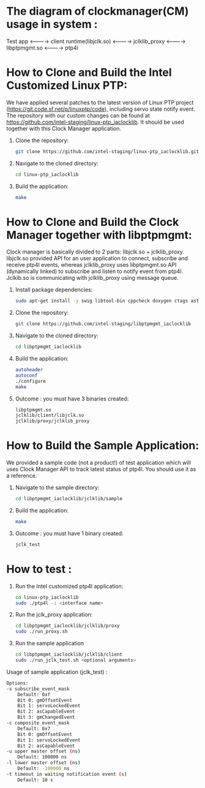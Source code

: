 <!-- SPDX-License-Identifier: GFDL-1.3-no-invariants-or-later
     SPDX-FileCopyrightText: Copyright © 2024 Intel Corporation. -->
# The diagram of clockmanager(CM)  usage in system : 

Test app <----> client runtime(libjclk.so) <----> jclklib_proxy <----> libptpmgmt.so <----> ptp4l

# How to Clone and Build the Intel Customized Linux PTP:

We have applied several patches to the latest version of Linux PTP project
(https://git.code.sf.net/p/linuxptp/code), including servo state notify event.
The repository with our custom changes can be found at
https://github.com/intel-staging/linux-ptp_iaclocklib. It should be used
together with this Clock Manager application.

1. Clone the repository:
    ```bash
    git clone https://github.com/intel-staging/linux-ptp_iaclocklib.git
    ```

2. Navigate to the cloned directory:
    ```bash
    cd linux-ptp_iaclocklib
    ```

3. Build the application:
    ```bash
    make
    ```

# How to Clone and Build the Clock Manager together with libptpmgmt:

Clock manager is basically divided to 2 parts: libjclk.so + jclklib_proxy.
libjclk.so provided API for an user application to connect, subscribe and
receive ptp4l events, whereas jclklib_proxy uses libptpmgmt.so API
(dynamically linked) to subscribe and listen to notify event from ptp4l.
Jclkib.so is communicating with jclklib_proxy using message queue.

1. Install package dependencies:
    ```bash
    sudo apt-get install -y swig libtool-bin cppcheck doxygen ctags astyle dot epstopdf valgrind
    ```

2. Clone the repository:
    ```bash
    git clone https://github.com/intel-staging/libptpmgmt_iaclocklib
    ```

3. Navigate to the cloned directory:
    ```bash
    cd libptpmgmt_iaclocklib
    ```

4. Build the application:
    ```bash
    autoheader
    autoconf
    ./configure
    make
    ```

5. Outcome : you must have 3 binaries created:
    ```bash
    libptpmgmt.so
    jclklib/client/libjclk.so
    jclklib/proxy/jclklib_proxy
    ```

# How to Build the Sample Application:

We provided a sample code (not a product!) of test application which will uses
Clock Manager API to track latest status of ptp4l. You should use it as a
reference.

1. Navigate to the sample directory:
    ```bash
    cd libptpmgmt_iaclocklib/jclklib/sample
    ```

2. Build the application:
    ```bash
    make
    ```

3. Outcome : you must have 1 binary created:
    ```bash
    jclk_test
    ```

# How to test :

1. Run the Intel customized ptp4l application:
    ```bash
    cd linux-ptp_iaclocklib
    sudo ./ptp4l -i <interface name>
    ```

2. Run the jclk_proxy application:
    ```bash
    cd libptpmgmt_iaclocklib/jclklib/proxy
    sudo ./run_proxy.sh
    ```

3. Run the sample application
    ```bash
    cd libptpmgmt_iaclocklib/jclklib/client
    sudo ./run_jclk_test.sh <optional arguments>
    ```

Usage of sample application (jclk_test) :
```bash
Options:
-s subscribe_event_mask
    Default: 0xf
    Bit 0: gmOffsetEvent
    Bit 1: servoLockedEvent
    Bit 2: asCapableEvent
    Bit 3: gmChangedEvent
-c composite_event_mask
    Default: 0x7
    Bit 0: gmOffsetEvent
    Bit 1: servoLockedEvent
    Bit 2: asCapableEvent
-u upper master offset (ns)
    Default: 100000 ns
-l lower master offset (ns)
    Default: -100000 ns
-t timeout in waiting notification event (s)
    Default: 10 s
```
